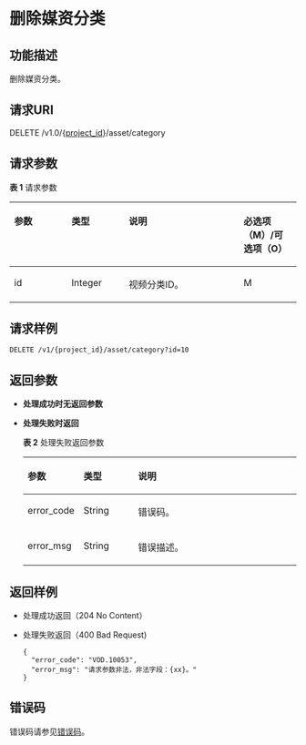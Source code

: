 # 删除媒资分类<a name="vod_04_0030"></a>

## 功能描述<a name="zh-cn_topic_0128109933_zh-cn_topic_0127930893_section114814192538"></a>

删除媒资分类。

## 请求URI<a name="zh-cn_topic_0128109933_zh-cn_topic_0127930893_section5241024145313"></a>

DELETE /v1.0/\{[project\_id](获取项目ID.md)\}/asset/category

## 请求参数<a name="zh-cn_topic_0128109933_zh-cn_topic_0127930893_section7297229175319"></a>

**表 1**  请求参数

<a name="zh-cn_topic_0128109933_zh-cn_topic_0127930893_table1021891613413"></a>
<table><thead align="left"><tr id="zh-cn_topic_0128109933_zh-cn_topic_0127930893_row132885163342"><th class="cellrowborder" valign="top" width="20%" id="mcps1.2.5.1.1"><p id="zh-cn_topic_0128109933_zh-cn_topic_0127930893_p1628821620341"><a name="zh-cn_topic_0128109933_zh-cn_topic_0127930893_p1628821620341"></a><a name="zh-cn_topic_0128109933_zh-cn_topic_0127930893_p1628821620341"></a>参数</p>
</th>
<th class="cellrowborder" valign="top" width="20%" id="mcps1.2.5.1.2"><p id="zh-cn_topic_0128109933_zh-cn_topic_0127930893_p3288121633413"><a name="zh-cn_topic_0128109933_zh-cn_topic_0127930893_p3288121633413"></a><a name="zh-cn_topic_0128109933_zh-cn_topic_0127930893_p3288121633413"></a>类型</p>
</th>
<th class="cellrowborder" valign="top" width="40%" id="mcps1.2.5.1.3"><p id="zh-cn_topic_0128109933_zh-cn_topic_0127930893_p122881916143419"><a name="zh-cn_topic_0128109933_zh-cn_topic_0127930893_p122881916143419"></a><a name="zh-cn_topic_0128109933_zh-cn_topic_0127930893_p122881916143419"></a>说明</p>
</th>
<th class="cellrowborder" valign="top" width="20%" id="mcps1.2.5.1.4"><p id="zh-cn_topic_0128109924_zh-cn_topic_0127930889_p41029017"><a name="zh-cn_topic_0128109924_zh-cn_topic_0127930889_p41029017"></a><a name="zh-cn_topic_0128109924_zh-cn_topic_0127930889_p41029017"></a>必选项（M）/可选项（O）</p>
</th>
</tr>
</thead>
<tbody><tr id="zh-cn_topic_0128109933_zh-cn_topic_0127930893_row32881816173417"><td class="cellrowborder" valign="top" width="20%" headers="mcps1.2.5.1.1 "><p id="zh-cn_topic_0128109933_zh-cn_topic_0127930893_p628981612344"><a name="zh-cn_topic_0128109933_zh-cn_topic_0127930893_p628981612344"></a><a name="zh-cn_topic_0128109933_zh-cn_topic_0127930893_p628981612344"></a>id</p>
</td>
<td class="cellrowborder" valign="top" width="20%" headers="mcps1.2.5.1.2 "><p id="zh-cn_topic_0128109933_zh-cn_topic_0127930893_p7289101643412"><a name="zh-cn_topic_0128109933_zh-cn_topic_0127930893_p7289101643412"></a><a name="zh-cn_topic_0128109933_zh-cn_topic_0127930893_p7289101643412"></a>Integer</p>
</td>
<td class="cellrowborder" valign="top" width="40%" headers="mcps1.2.5.1.3 "><p id="zh-cn_topic_0128109933_zh-cn_topic_0127930893_p8289121643416"><a name="zh-cn_topic_0128109933_zh-cn_topic_0127930893_p8289121643416"></a><a name="zh-cn_topic_0128109933_zh-cn_topic_0127930893_p8289121643416"></a>视频分类ID。</p>
</td>
<td class="cellrowborder" valign="top" width="20%" headers="mcps1.2.5.1.4 "><p id="zh-cn_topic_0128109933_zh-cn_topic_0127930893_p9289201663417"><a name="zh-cn_topic_0128109933_zh-cn_topic_0127930893_p9289201663417"></a><a name="zh-cn_topic_0128109933_zh-cn_topic_0127930893_p9289201663417"></a>M</p>
</td>
</tr>
</tbody>
</table>

## 请求样例<a name="zh-cn_topic_0128109933_zh-cn_topic_0127930893_section1249493515311"></a>

```
DELETE /v1/{project_id}/asset/category?id=10
```

## 返回参数<a name="zh-cn_topic_0128109933_zh-cn_topic_0127930893_section162761640105314"></a>

-   **处理成功时无返回参数**
-   **处理失败时返回**

    **表 2**  处理失败返回参数

    <a name="table8107146194412"></a>
    <table><thead align="left"><tr id="row16107862441"><th class="cellrowborder" valign="top" width="20%" id="mcps1.2.4.1.1"><p id="p1412466124414"><a name="p1412466124414"></a><a name="p1412466124414"></a>参数</p>
    </th>
    <th class="cellrowborder" valign="top" width="20%" id="mcps1.2.4.1.2"><p id="p121241568444"><a name="p121241568444"></a><a name="p121241568444"></a>类型</p>
    </th>
    <th class="cellrowborder" valign="top" width="60%" id="mcps1.2.4.1.3"><p id="p1312414674420"><a name="p1312414674420"></a><a name="p1312414674420"></a>说明</p>
    </th>
    </tr>
    </thead>
    <tbody><tr id="row13124116124413"><td class="cellrowborder" valign="top" width="20%" headers="mcps1.2.4.1.1 "><p id="p11240634415"><a name="p11240634415"></a><a name="p11240634415"></a>error_code</p>
    </td>
    <td class="cellrowborder" valign="top" width="20%" headers="mcps1.2.4.1.2 "><p id="p414018615446"><a name="p414018615446"></a><a name="p414018615446"></a>String</p>
    </td>
    <td class="cellrowborder" valign="top" width="60%" headers="mcps1.2.4.1.3 "><p id="p161241669445"><a name="p161241669445"></a><a name="p161241669445"></a>错误码。</p>
    </td>
    </tr>
    <tr id="row01401168446"><td class="cellrowborder" valign="top" width="20%" headers="mcps1.2.4.1.1 "><p id="p171409604412"><a name="p171409604412"></a><a name="p171409604412"></a>error_msg</p>
    </td>
    <td class="cellrowborder" valign="top" width="20%" headers="mcps1.2.4.1.2 "><p id="p91404614444"><a name="p91404614444"></a><a name="p91404614444"></a>String</p>
    </td>
    <td class="cellrowborder" valign="top" width="60%" headers="mcps1.2.4.1.3 "><p id="p16140666447"><a name="p16140666447"></a><a name="p16140666447"></a>错误描述。</p>
    </td>
    </tr>
    </tbody>
    </table>


## 返回样例<a name="zh-cn_topic_0128109933_zh-cn_topic_0127930893_section1164111461532"></a>

-   处理成功返回（204 No Content）
-   处理失败返回（400 Bad Request\)

    ```
    {
      "error_code": "VOD.10053",
      "error_msg": "请求参数非法，非法字段：{xx}。"
    }
    ```


## 错误码<a name="section569214377267"></a>

错误码请参见[错误码](错误码.md)。


